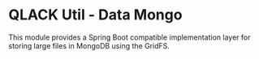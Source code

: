 # QLACK Util - Data Mongo

This module provides a Spring Boot compatible implementation layer for storing large files in 
MongoDB using the GridFS.
